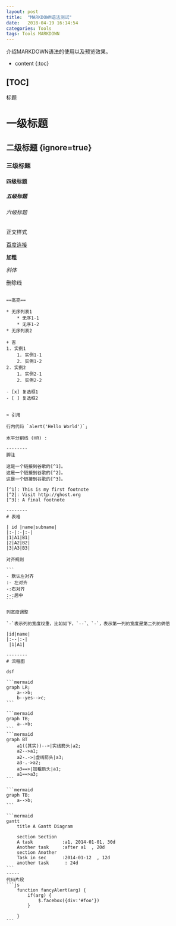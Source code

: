 ```yaml
---
layout: post
title:  "MARKDOWM语法测试"
date:   2018-04-19 16:14:54
categories: Tools
tags: Tools MARKDOWN 
---
```


介绍MARKDOWN语法的使用以及预览效果。

* content
{:toc}




[TOC]
----
标题

# 一级标题

## 二级标题 {ignore=true} 

### 三级标题
#### 四级标题
##### 五级标题
###### 六级标题

正文样式

[百度连接](www.baidu.com)

**加粗**

*斜体*

<del>删除线</del>

~~~删除线~~

==高亮==

* 无序列表1
    * 无序1-1
    * 无序1-2 
* 无序列表2

+ 否
1. 实例1
    1. 实例1-1 
    2. 实例1-2
2. 实例2
    1. 实例2-1 
    2. 实例2-2

- [x] 复选框1
- [ ] 复选框2


> 引用

行内代码 `alert('Hello World')`;

水平分割线 (HR) :

--------
脚注

这是一个链接到谷歌的[^1]。
这是一个链接到谷歌的[^2]。
这是一个链接到谷歌的[^3]。

[^1]: This is my first footnote
[^2]: Visit http://ghost.org
[^3]: A final footnote

--------
# 表格

| id |name|subname|
|:-|:-|:-|
|1|A1|B1|
|2|A2|B2|
|3|A3|B3|

对齐规则

```
- 默认左对齐
:- 左对齐
-:右对齐
:-:居中
```

列宽度调整

`-`表示列的宽度权重，比如如下，`--`、`-`，表示第一列的宽度是第二列的俩倍

|id|name| 
|:--|:-|
 |1|A1|

--------
# 流程图

dsf 

```mermaid
graph LR;
	a-->b;
    b--yes-->c;
```

```mermaid
graph TB;
	a-->b;
```
```mermaid
graph BT
    a1((其实))-->|实线箭头|a2;
    a2-->a1;
    a2-.->|虚线箭头|a3;
    a3-.->a2;
    a3==>|加粗箭头|a1;
    a1==>a3;
```

```mermaid
graph TB;
	a-->b;
```

```mermaid
gantt
    title A Gantt Diagram

    section Section
    A task           :a1, 2014-01-01, 30d
    Another task     :after a1  , 20d
    section Another
    Task in sec      :2014-01-12  , 12d
    another task      : 24d
```
-----
代码片段
```js
    function fancyAlert(arg) {
        if(arg) {
            $.facebox({div:'#foo'})
        }

    }
```
